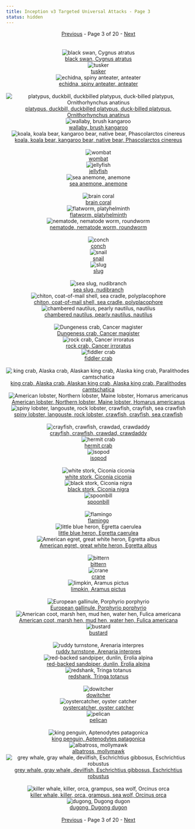 ```yaml
---
title: Inception v3 Targeted Universal Attacks - Page 3
status: hidden
---
```

<center><a href="inception-v3-targeted-universal-attacks-page-2.html">Previous</a> - Page 3 of 20 - <a href="inception-v3-targeted-universal-attacks-page-4.html">Next</a></center>
<br /><br /><div class="row">
<div id=100 class="col-md-4"><center>
<img src="/images/incv3_univ/100.png" alt="black swan, Cygnus atratus"" /><br />
<a href="#100">black swan, Cygnus atratus</a></center></div>
<div id=101 class="col-md-4"><center>
<img src="/images/incv3_univ/101.png" alt="tusker"" /><br />
<a href="#101">tusker</a></center></div>
<div id=102 class="col-md-4"><center>
<img src="/images/incv3_univ/102.png" alt="echidna, spiny anteater, anteater"" /><br />
<a href="#102">echidna, spiny anteater, anteater</a></center></div>
</div><br />
<div class="row">
<div id=103 class="col-md-4"><center>
<img src="/images/incv3_univ/103.png" alt="platypus, duckbill, duckbilled platypus, duck-billed platypus, Ornithorhynchus anatinus"" /><br />
<a href="#103">platypus, duckbill, duckbilled platypus, duck-billed platypus, Ornithorhynchus anatinus</a></center></div>
<div id=104 class="col-md-4"><center>
<img src="/images/incv3_univ/104.png" alt="wallaby, brush kangaroo"" /><br />
<a href="#104">wallaby, brush kangaroo</a></center></div>
<div id=105 class="col-md-4"><center>
<img src="/images/incv3_univ/105.png" alt="koala, koala bear, kangaroo bear, native bear, Phascolarctos cinereus"" /><br />
<a href="#105">koala, koala bear, kangaroo bear, native bear, Phascolarctos cinereus</a></center></div>
</div><br />
<div class="row">
<div id=106 class="col-md-4"><center>
<img src="/images/incv3_univ/106.png" alt="wombat"" /><br />
<a href="#106">wombat</a></center></div>
<div id=107 class="col-md-4"><center>
<img src="/images/incv3_univ/107.png" alt="jellyfish"" /><br />
<a href="#107">jellyfish</a></center></div>
<div id=108 class="col-md-4"><center>
<img src="/images/incv3_univ/108.png" alt="sea anemone, anemone"" /><br />
<a href="#108">sea anemone, anemone</a></center></div>
</div><br />
<div class="row">
<div id=109 class="col-md-4"><center>
<img src="/images/incv3_univ/109.png" alt="brain coral"" /><br />
<a href="#109">brain coral</a></center></div>
<div id=110 class="col-md-4"><center>
<img src="/images/incv3_univ/110.png" alt="flatworm, platyhelminth"" /><br />
<a href="#110">flatworm, platyhelminth</a></center></div>
<div id=111 class="col-md-4"><center>
<img src="/images/incv3_univ/111.png" alt="nematode, nematode worm, roundworm"" /><br />
<a href="#111">nematode, nematode worm, roundworm</a></center></div>
</div><br />
<div class="row">
<div id=112 class="col-md-4"><center>
<img src="/images/incv3_univ/112.png" alt="conch"" /><br />
<a href="#112">conch</a></center></div>
<div id=113 class="col-md-4"><center>
<img src="/images/incv3_univ/113.png" alt="snail"" /><br />
<a href="#113">snail</a></center></div>
<div id=114 class="col-md-4"><center>
<img src="/images/incv3_univ/114.png" alt="slug"" /><br />
<a href="#114">slug</a></center></div>
</div><br />
<div class="row">
<div id=115 class="col-md-4"><center>
<img src="/images/incv3_univ/115.png" alt="sea slug, nudibranch"" /><br />
<a href="#115">sea slug, nudibranch</a></center></div>
<div id=116 class="col-md-4"><center>
<img src="/images/incv3_univ/116.png" alt="chiton, coat-of-mail shell, sea cradle, polyplacophore"" /><br />
<a href="#116">chiton, coat-of-mail shell, sea cradle, polyplacophore</a></center></div>
<div id=117 class="col-md-4"><center>
<img src="/images/incv3_univ/117.png" alt="chambered nautilus, pearly nautilus, nautilus"" /><br />
<a href="#117">chambered nautilus, pearly nautilus, nautilus</a></center></div>
</div><br />
<div class="row">
<div id=118 class="col-md-4"><center>
<img src="/images/incv3_univ/118.png" alt="Dungeness crab, Cancer magister"" /><br />
<a href="#118">Dungeness crab, Cancer magister</a></center></div>
<div id=119 class="col-md-4"><center>
<img src="/images/incv3_univ/119.png" alt="rock crab, Cancer irroratus"" /><br />
<a href="#119">rock crab, Cancer irroratus</a></center></div>
<div id=120 class="col-md-4"><center>
<img src="/images/incv3_univ/120.png" alt="fiddler crab"" /><br />
<a href="#120">fiddler crab</a></center></div>
</div><br />
<div class="row">
<div id=121 class="col-md-4"><center>
<img src="/images/incv3_univ/121.png" alt="king crab, Alaska crab, Alaskan king crab, Alaska king crab, Paralithodes camtschatica"" /><br />
<a href="#121">king crab, Alaska crab, Alaskan king crab, Alaska king crab, Paralithodes camtschatica</a></center></div>
<div id=122 class="col-md-4"><center>
<img src="/images/incv3_univ/122.png" alt="American lobster, Northern lobster, Maine lobster, Homarus americanus"" /><br />
<a href="#122">American lobster, Northern lobster, Maine lobster, Homarus americanus</a></center></div>
<div id=123 class="col-md-4"><center>
<img src="/images/incv3_univ/123.png" alt="spiny lobster, langouste, rock lobster, crawfish, crayfish, sea crawfish"" /><br />
<a href="#123">spiny lobster, langouste, rock lobster, crawfish, crayfish, sea crawfish</a></center></div>
</div><br />
<div class="row">
<div id=124 class="col-md-4"><center>
<img src="/images/incv3_univ/124.png" alt="crayfish, crawfish, crawdad, crawdaddy"" /><br />
<a href="#124">crayfish, crawfish, crawdad, crawdaddy</a></center></div>
<div id=125 class="col-md-4"><center>
<img src="/images/incv3_univ/125.png" alt="hermit crab"" /><br />
<a href="#125">hermit crab</a></center></div>
<div id=126 class="col-md-4"><center>
<img src="/images/incv3_univ/126.png" alt="isopod"" /><br />
<a href="#126">isopod</a></center></div>
</div><br />
<div class="row">
<div id=127 class="col-md-4"><center>
<img src="/images/incv3_univ/127.png" alt="white stork, Ciconia ciconia"" /><br />
<a href="#127">white stork, Ciconia ciconia</a></center></div>
<div id=128 class="col-md-4"><center>
<img src="/images/incv3_univ/128.png" alt="black stork, Ciconia nigra"" /><br />
<a href="#128">black stork, Ciconia nigra</a></center></div>
<div id=129 class="col-md-4"><center>
<img src="/images/incv3_univ/129.png" alt="spoonbill"" /><br />
<a href="#129">spoonbill</a></center></div>
</div><br />
<div class="row">
<div id=130 class="col-md-4"><center>
<img src="/images/incv3_univ/130.png" alt="flamingo"" /><br />
<a href="#130">flamingo</a></center></div>
<div id=131 class="col-md-4"><center>
<img src="/images/incv3_univ/131.png" alt="little blue heron, Egretta caerulea"" /><br />
<a href="#131">little blue heron, Egretta caerulea</a></center></div>
<div id=132 class="col-md-4"><center>
<img src="/images/incv3_univ/132.png" alt="American egret, great white heron, Egretta albus"" /><br />
<a href="#132">American egret, great white heron, Egretta albus</a></center></div>
</div><br />
<div class="row">
<div id=133 class="col-md-4"><center>
<img src="/images/incv3_univ/133.png" alt="bittern"" /><br />
<a href="#133">bittern</a></center></div>
<div id=134 class="col-md-4"><center>
<img src="/images/incv3_univ/134.png" alt="crane"" /><br />
<a href="#134">crane</a></center></div>
<div id=135 class="col-md-4"><center>
<img src="/images/incv3_univ/135.png" alt="limpkin, Aramus pictus"" /><br />
<a href="#135">limpkin, Aramus pictus</a></center></div>
</div><br />
<div class="row">
<div id=136 class="col-md-4"><center>
<img src="/images/incv3_univ/136.png" alt="European gallinule, Porphyrio porphyrio"" /><br />
<a href="#136">European gallinule, Porphyrio porphyrio</a></center></div>
<div id=137 class="col-md-4"><center>
<img src="/images/incv3_univ/137.png" alt="American coot, marsh hen, mud hen, water hen, Fulica americana"" /><br />
<a href="#137">American coot, marsh hen, mud hen, water hen, Fulica americana</a></center></div>
<div id=138 class="col-md-4"><center>
<img src="/images/incv3_univ/138.png" alt="bustard"" /><br />
<a href="#138">bustard</a></center></div>
</div><br />
<div class="row">
<div id=139 class="col-md-4"><center>
<img src="/images/incv3_univ/139.png" alt="ruddy turnstone, Arenaria interpres"" /><br />
<a href="#139">ruddy turnstone, Arenaria interpres</a></center></div>
<div id=140 class="col-md-4"><center>
<img src="/images/incv3_univ/140.png" alt="red-backed sandpiper, dunlin, Erolia alpina"" /><br />
<a href="#140">red-backed sandpiper, dunlin, Erolia alpina</a></center></div>
<div id=141 class="col-md-4"><center>
<img src="/images/incv3_univ/141.png" alt="redshank, Tringa totanus"" /><br />
<a href="#141">redshank, Tringa totanus</a></center></div>
</div><br />
<div class="row">
<div id=142 class="col-md-4"><center>
<img src="/images/incv3_univ/142.png" alt="dowitcher"" /><br />
<a href="#142">dowitcher</a></center></div>
<div id=143 class="col-md-4"><center>
<img src="/images/incv3_univ/143.png" alt="oystercatcher, oyster catcher"" /><br />
<a href="#143">oystercatcher, oyster catcher</a></center></div>
<div id=144 class="col-md-4"><center>
<img src="/images/incv3_univ/144.png" alt="pelican"" /><br />
<a href="#144">pelican</a></center></div>
</div><br />
<div class="row">
<div id=145 class="col-md-4"><center>
<img src="/images/incv3_univ/145.png" alt="king penguin, Aptenodytes patagonica"" /><br />
<a href="#145">king penguin, Aptenodytes patagonica</a></center></div>
<div id=146 class="col-md-4"><center>
<img src="/images/incv3_univ/146.png" alt="albatross, mollymawk"" /><br />
<a href="#146">albatross, mollymawk</a></center></div>
<div id=147 class="col-md-4"><center>
<img src="/images/incv3_univ/147.png" alt="grey whale, gray whale, devilfish, Eschrichtius gibbosus, Eschrichtius robustus"" /><br />
<a href="#147">grey whale, gray whale, devilfish, Eschrichtius gibbosus, Eschrichtius robustus</a></center></div>
</div><br />
<div class="row">
<div id=148 class="col-md-4"><center>
<img src="/images/incv3_univ/148.png" alt="killer whale, killer, orca, grampus, sea wolf, Orcinus orca"" /><br />
<a href="#148">killer whale, killer, orca, grampus, sea wolf, Orcinus orca</a></center></div>
<div id=149 class="col-md-4"><center>
<img src="/images/incv3_univ/149.png" alt="dugong, Dugong dugon"" /><br />
<a href="#149">dugong, Dugong dugon</a></center></div>
</div><br />
<center><a href="inception-v3-targeted-universal-attacks-page-2.html">Previous</a> - Page 3 of 20 - <a href="inception-v3-targeted-universal-attacks-page-4.html">Next</a></center>
